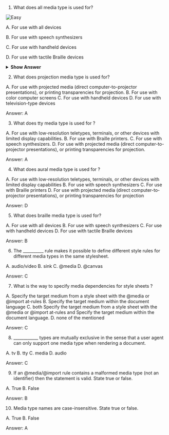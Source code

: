 
1. What does all media type is used for?

![Easy](<https://github.com/revaturelabs/interviewquestions/blob/dev/ComplexityTags/simple%20(2).svg>)

A. For use with all devices 

B. For use with speech synthesizers

C. For use with handheld devices

D. For use with tactile Braille devices

<details>
<summary> <b> Show Answer </b> </summary>
A
</details>


2. What does projection media type is used for?

A. For use with projected media (direct computer-to-projector presentations), or printing transparencies for projection. 
B. For use with color computer screens
C. For use with handheld devices
D. For use with television-type devices

Answer: A


3. What does tty media type is used for ?

A. For use with low-resolution teletypes, terminals, or other devices with limited display capabilities. 
B. For use with Braille printers.
C. For use with speech synthesizers.
D. For use with projected media (direct computer-to-projector presentations), or printing transparencies for projection.

Answer: A


4. What does aural media type is used for ?

A. For use with low-resolution teletypes, terminals, or other devices with limited display capabilities
B. For use with speech synthesizers
C. For use with Braille printers
D. For use with projected media (direct computer-to-projector presentations), or printing transparencies for projection 

Answer: D


5. What does braille media type is used for?

A. For use with all devices
B. For use with speech synthesizers 
C. For use with handheld devices
D. For use with tactile Braille devices

Answer: B


6. The __________ rule makes it possible to define different style rules for different media types in the same stylesheet.

A. audio/video
B. sink
C. @media 
D. @canvas

Answer: C


7. What is the way to specify media dependencies for style sheets ?

A. Specify the target medium from a style sheet with the @media or @import at-rules
B. Specify the target medium within the document language
C. both Specify the target medium from a style sheet with the @media or @import at-rules and Specify the target medium within the document language. 
D. none of the mentioned

Answer: C


8. ____________ types are mutually exclusive in the sense that a user agent can only support one media type when rendering a document.

A. tv
B. tty
C. media 
D. audio

Answer: C


9. If an @media/@import rule contains a malformed media type (not an identifier) then the statement is valid. State true or false.

A. True
B. False 

Answer: B


10. Media type names are case-insensitive. State true or false.

A. True 
B. False

Answer: A

